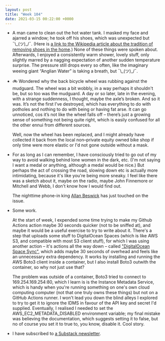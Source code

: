```yaml
---
layout: post
title: "Week 104"
date: 2021-03-15 00:22:00 +0000
---
```


- A man came to clean out the hot water tank. I masked my face and ajarred a window; he took off his shoes, which was unexpected but ¯\\\_(ツ)\_/¯. (Here is [a link to the Wikipedia article about the tradition of removing shoes in the home](https://en.wikipedia.org/wiki/Tradition_of_removing_shoes_in_the_home_and_houses_of_worship).) None of these things were spoken about.
Afterwards, I enjoyed a consistently warm shower, lovely stuff, only slightly marred by a nagging expectation of another sudden temperature surprise. The pressure still drops every so often, like the imaginary weeing giant “Anglian Water” is taking a breath, but ¯\\\_(ツ)\_/¯.

- 🚲 Wondered why the back bicycle wheel was rubbing against the mudguard.
The wheel was a bit wobbly, in a way perhaps it shouldn't be, but so too was the mudguard.
A day or so later, late in the evening, with a strange suddenness,
I thought, maybe the axle’s broken. And so it was.
It’s not the first I’ve destroyed, which has everything to do with potholes and nothing to do with being or having fat arse. It can go unnoticed, cos it’s not like the wheel falls off – there’s just a growing sense of something not being quite right, which is easily confused for all the other ennui from different sources.

  Well, now the wheel has been replaced, and I might already have collected it back from the local non–private
  equity owned bike shop if only time were more elastic or I'd not gone outside without a mask.

- For as long as I can remember, I have consciously tried to go out of my way to avoid walking behind lone women in the dark, etc.
  (I'm not saying I want a medal or anything, although a medal would be nice.)
  But perhaps the act of crossing the road, slowing down etc is actually more intimidating, because it's like you're being more sneaky.
  I feel like there was a sketch about it, maybe on the radio, maybe John Finnemore or Mitchell and Webb, I don't know how I would find out.

  The nighttime phone-in king [Allan Beswick](https://www.bbc.co.uk/programmes/p098cvlh) has just touched on the issue.

- Some work.

  At the start of week, I expended some time trying to make my Github Actions action maybe 30 seconds quicker (not to be sniffed at),
  and maybe it would be a useful exercise to try to write about it.
  There's a step that uploads some stuff to DigitalOcean Spaces (which is like AWS S3, and compatible with most S3 client stuff),
  for which I was using another action – it's actions all the way down – called ["DigitalOcean Space Sync"](https://github.com/marketplace/actions/digitalocean-space-sync),
  which adds maybe 30 seconds of overhead and feels like an unnecessary extra dependency.
  It works by installing and running the AWS Boto3 client inside a container,
  but I also install Boto3 outwith the container, so why not just use that?

  The problem was outside of a container, Boto3 tried to connect to 169.254.169.254:80,
  which I learn is is the Instance Metadata Service,
  which is handy when you're running something on one's own cloud computing computer (not that one truly owns these things) but not on a GitHub Actions runner.
  I won't lead you down the blind alleys I explored to try to get it to ignore the IDMS in favour of the API key and secret I'd supplied.
  Eventually, I realised I needed to set the AWS_EC2_METADATA_DISABLED environment variable;
  my final mistake was believing the documentation, which suggests setting it to false, but no of course you set it to true to, you know, disable it.
  Cool story.

- I have subscribed to [a Substack newsletter](https://belledejour.substack.com/).
